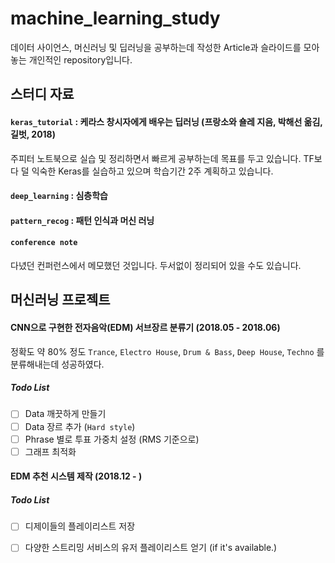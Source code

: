 # machine_learning_study

데이터 사이언스, 머신러닝 및 딥러닝을 공부하는데 작성한 Article과 슬라이드를 모아놓는 개인적인 repository입니다.


## 스터디 자료

#### `keras_tutorial` : 케라스 창시자에게 배우는 딥러닝 (프랑소와 숄레 지음, 박해선 옮김, 길벗, 2018)
주피터 노트북으로 실습 및 정리하면서 빠르게 공부하는데 목표를 두고 있습니다. TF보다 덜 익숙한 Keras를 실습하고 있으며 학습기간 2주 계획하고 있습니다.

#### `deep_learning` : 심층학습

#### `pattern_recog` : 패턴 인식과 머신 러닝


#### `conference note`
다녔던 컨퍼런스에서 메모했던 것입니다. 두서없이 정리되어 있을 수도 있습니다.

## 머신러닝 프로젝트
#### CNN으로 구현한 전자음악(EDM) 서브장르 분류기 (2018.05 - 2018.06)
정확도 약 80% 정도 `Trance`, `Electro House`, `Drum & Bass`, `Deep House`, `Techno` 를 분류해내는데 성공하였다. 
##### Todo List
- [ ] Data 깨끗하게 만들기
- [ ] Data 장르 추가 (`Hard style`)
- [ ] Phrase 별로 투표 가중치 설정 (RMS 기준으로)
- [ ] 그래프 최적화

#### EDM 추천 시스템 제작 (2018.12 - )
##### Todo List
- [ ] 디제이들의 플레이리스트 저장
- [ ] 다양한 스트리밍 서비스의 유저 플레이리스트 얻기 (if it's available.)

